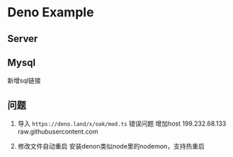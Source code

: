# Deno Example

## Server

## Mysql
新增sql链接

## 问题
 1. 导入 `https://deno.land/x/oak/mod.ts` 错误问题
增加host 199.232.68.133 raw.githubusercontent.com
 
 2. 修改文件自动重启
安装denon类似node里的nodemon，支持热重启


